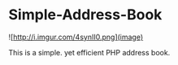 Simple-Address-Book
===================
![http://i.imgur.com/4synII0.png](image)

This is a simple. yet efficient PHP address book.
